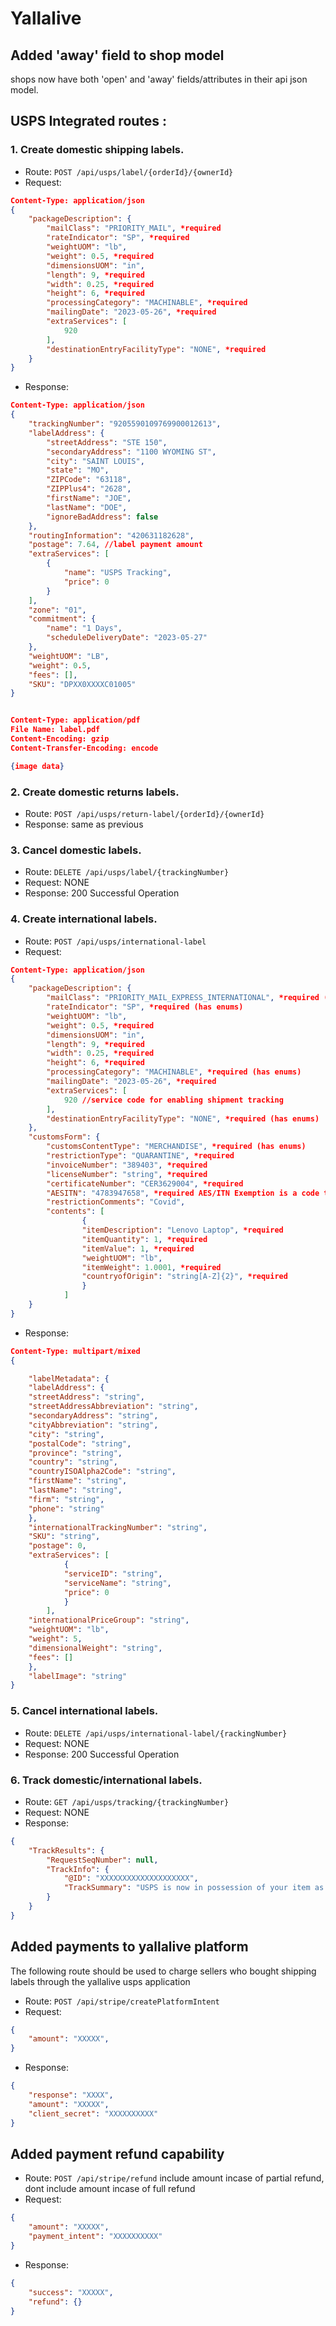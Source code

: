 # Yallalive

## Added 'away' field to shop model
shops now have both 'open' and 'away' fields/attributes in their api json model.


## USPS Integrated routes :
### 1. Create domestic shipping labels.
- Route: `POST /api/usps/label/{orderId}/{ownerId}`
- Request:
```json
Content-Type: application/json
{
    "packageDescription": {
        "mailClass": "PRIORITY_MAIL", *required
        "rateIndicator": "SP", *required
        "weightUOM": "lb",
        "weight": 0.5, *required
        "dimensionsUOM": "in",
        "length": 9, *required
        "width": 0.25, *required
        "height": 6, *required
        "processingCategory": "MACHINABLE", *required
        "mailingDate": "2023-05-26", *required
        "extraServices": [
            920
        ],
        "destinationEntryFacilityType": "NONE", *required
    }
}
```
- Response:
```json
Content-Type: application/json
{
    "trackingNumber": "9205590109769900012613",
    "labelAddress": {
        "streetAddress": "STE 150",
        "secondaryAddress": "1100 WYOMING ST",
        "city": "SAINT LOUIS",
        "state": "MO",
        "ZIPCode": "63118",
        "ZIPPlus4": "2628",
        "firstName": "JOE",
        "lastName": "DOE",
        "ignoreBadAddress": false
    },
    "routingInformation": "420631182628",
    "postage": 7.64, //label payment amount
    "extraServices": [
        {
            "name": "USPS Tracking",
            "price": 0
        }
    ],
    "zone": "01",
    "commitment": {
        "name": "1 Days",
        "scheduleDeliveryDate": "2023-05-27"
    },
    "weightUOM": "LB",
    "weight": 0.5,
    "fees": [],
    "SKU": "DPXX0XXXXC01005"
}


Content-Type: application/pdf
File Name: label.pdf
Content-Encoding: gzip
Content-Transfer-Encoding: encode

{image data}
```
### 2. Create domestic returns labels.
- Route: `POST /api/usps/return-label/{orderId}/{ownerId}`
- Response: same as previous

### 3. Cancel domestic labels.
- Route: `DELETE /api/usps/label/{trackingNumber}`
- Request: NONE
- Response: 200 Successful Operation


### 4. Create international labels.
- Route: `POST /api/usps/international-label`
- Request:
```json
Content-Type: application/json
{
    "packageDescription": {
        "mailClass": "PRIORITY_MAIL_EXPRESS_INTERNATIONAL", *required (has enums)
        "rateIndicator": "SP", *required (has enums)
        "weightUOM": "lb",
        "weight": 0.5, *required
        "dimensionsUOM": "in",
        "length": 9, *required
        "width": 0.25, *required
        "height": 6, *required
        "processingCategory": "MACHINABLE", *required (has enums)
        "mailingDate": "2023-05-26", *required
        "extraServices": [
            920 //service code for enabling shipment tracking
        ],
        "destinationEntryFacilityType": "NONE", *required (has enums)
    },
    "customsForm": {
        "customsContentType": "MERCHANDISE", *required (has enums)
        "restrictionType": "QUARANTINE", *required
        "invoiceNumber": "389403", *required
        "licenseNumber": "string", *required
        "certificateNumber": "CER3629004", *required
        "AESITN": "4783947658", *required AES/ITN Exemption is a code that indicates the reason why you did not need to file electronic export information.
        "restrictionComments": "Covid",
        "contents": [
                {
                "itemDescription": "Lenovo Laptop", *required
                "itemQuantity": 1, *required
                "itemValue": 1, *required
                "weightUOM": "lb",
                "itemWeight": 1.0001, *required
                "countryofOrigin": "string[A-Z]{2}", *required
                }
            ]
    }
}
```
- Response:
```json
Content-Type: multipart/mixed
{

    "labelMetadata": {
    "labelAddress": {
    "streetAddress": "string",
    "streetAddressAbbreviation": "string",
    "secondaryAddress": "string",
    "cityAbbreviation": "string",
    "city": "string",
    "postalCode": "string",
    "province": "string",
    "country": "string",
    "countryISOAlpha2Code": "string",
    "firstName": "string",
    "lastName": "string",
    "firm": "string",
    "phone": "string"
    },
    "internationalTrackingNumber": "string",
    "SKU": "string",
    "postage": 0,
    "extraServices": [
            {
            "serviceID": "string",
            "serviceName": "string",
            "price": 0
            }
        ],
    "internationalPriceGroup": "string",
    "weightUOM": "lb",
    "weight": 5,
    "dimensionalWeight": "string",
    "fees": []
    },
    "labelImage": "string"
}

```
### 5. Cancel international labels.
- Route: `DELETE /api/usps/international-label/{rackingNumber}`
- Request: NONE
- Response: 200 Successful Operation
### 6. Track domestic/international labels.
- Route: `GET /api/usps/tracking/{trackingNumber}`
- Request: NONE
- Response:
```json
{
    "TrackResults": {
        "RequestSeqNumber": null,
        "TrackInfo": {
            "@ID": "XXXXXXXXXXXXXXXXXXXX",
            "TrackSummary": "USPS is now in possession of your item as of 7:31 am on February 15, 2023 in RICHMOND, VA 23227."
        }
    }
}
```

## Added payments to yallalive platform 
The following route should be used to charge sellers who bought shipping labels through the yallalive usps application
- Route: `POST /api/stripe/createPlatformIntent`
- Request:
```json
{
    "amount": "XXXXX",
}
```
- Response:
```json
{
    "response": "XXXX",
    "amount": "XXXXX",
    "client_secret": "XXXXXXXXXX"
}
```
## Added payment refund capability
- Route: `POST /api/stripe/refund`
include amount incase of partial refund, dont include amount incase of full refund
- Request:
```json
{
    "amount": "XXXXX",
    "payment_intent": "XXXXXXXXXX"
}
```
- Response:
```json
{
    "success": "XXXXX",
    "refund": {}
}
```
